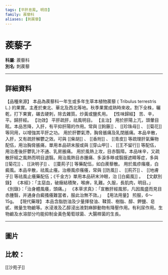 ```yaml
---
tags: [平肝息風, 明目]
family: 蒺藜科
aliases: [刺蒺藜]
---
```


# 蒺藜子

**科屬**: 蒺藜科  
**別名**: 刺蒺藜  

---

## 詳細資料
【品種來源】
本品為蒺藜科一年生或多年生草本植物蒺藜 (
Tribulus terrestris
L.) 的果實。主產於東北、華北及西北等地。秋季果實成熟時來收。割下全株，曬乾，打下果實，碾去硬刺，除去雜質。炒黃或鹽炙用。
【性味歸經】
苦、辛，平。歸肝經。
【功效】
平肝疏肝，祛風明目。
【主治】
用於肝陽上亢，頭暈目眩。本品苦降，入肝，有平抑肝陽的作用。常與 [[鉤藤]] 、 [[珍珠母]] 、 [[菊花]] 等同用，以增強其平肝之功。
用於肝鬱氣滯，胸脅脹痛及乳閉脹痛。本品辛散，入肝，又有疏肝解鬱之效。可與 [[柴胡]] 、 [[香附]] 、 [[青皮]] 等疏理肝氣藥物配伍，用治胸脅脹痛，單用本品研末服或與 [[穿山甲]] 、 [[王不留行]] 等配伍，用治產後肝鬱乳汁不通、乳房脹痛。
用於風熱上攻，目赤翳障。本品味辛，又疏散肝經之風熱而明目退翳。用治風熱目赤腫痛、多淚多眵或翳膜遮睛等症，多與 [[菊花]] 、 [[決明子]] 、 [[蔓荊子]] 等藥配伍，如白蒺藜散。
用於風疹瘙癢，白癜風。本品辛散，祛風止癢。治療風疹瘙癢，常與 [[防風]] 、 [[荊芥]] 、 [[地膚子]] 等祛風止癢藥配伍；《千金方》單用本品研末沖眼，治 [[白癜風]] 。
【文獻別錄】
《本經》：「主惡血，破癥結積聚，喉痹，乳難。久服，長肌肉，明目。」
《別錄》：「治身體風癢，頭痛。」
《本草求真》：「宣散肝經風邪，凡因風盛而見目赤腫翳，并通身白癜搔癢難當者，服此治無不效。」
【用法用量】
煎服，6～15g。
【現代藥理】
本品含脂肪油及少量揮發油、鞣質、樹脂、醇、鉀鹽、皂甙、微量生物鹼等。水浸液及乙醇浸出液對麻醉動物有降壓作用。有利尿作用。生物鹼及水溶部分均能抑制金黃色葡萄球菌、大腸桿菌的生長。

---

## 圖片
## 比較：
[[沙苑子]]
